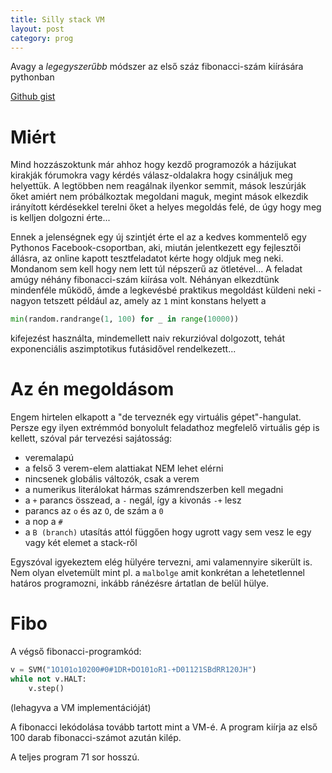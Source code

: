 ```yaml
---
title: Silly stack VM
layout: post
category: prog
---
```


Avagy a *legegyszerűbb* módszer az első száz fibonacci-szám kiírására pythonban

[Github gist](https://gist.github.com/Sasszem/1f7b1b1fc342d0deffd7d151c21fd1c5)

# Miért

Mind hozzászoktunk már ahhoz hogy kezdő programozók a házijukat kirakják fórumokra vagy kérdés válasz-oldalakra hogy csináljuk meg helyettük. A legtöbben nem reagálnak ilyenkor semmit, mások leszúrják őket amiért nem próbálkoztak megoldani maguk, megint mások elkezdik irányított kérdésekkel terelni őket a helyes megoldás felé, de úgy hogy meg is kelljen dolgozni érte...

Ennek a jelenségnek egy új szintjét érte el az a kedves kommentelő egy Pythonos Facebook-csoportban, aki, miután jelentkezett egy fejlesztői állásra, az online kapott tesztfeladatot kérte hogy oldjuk meg neki. Mondanom sem kell hogy nem lett túl népszerű az ötletével... A feladat amúgy néhány fibonacci-szám kiírása volt. Néhányan elkezdtünk mindenféle működő, ámde a legkevésbé praktikus megoldást küldeni neki - nagyon tetszett például az, amely az `1` mint konstans helyett a

```python
min(random.randrange(1, 100) for _ in range(10000))
```

kifejezést használta, mindemellett naiv rekurzióval dolgozott, tehát exponenciális aszimptotikus futásidővel rendelkezett...

# Az én megoldásom

Engem hirtelen elkapott a "de terveznék egy virtuális gépet"-hangulat. Persze egy ilyen extrémmód bonyolult feladathoz megfelelő virtuális gép is kellett, szóval pár tervezési sajátosság:

- veremalapú
- a felső 3 verem-elem alattiakat NEM lehet elérni
- nincsenek globális változók, csak a verem
- a numerikus literálokat hármas számrendszerben kell megadni
- a `+` parancs összead, a `-` negál, így a kivonás `-+` lesz
- parancs az `o` és az `O`, de szám a `0`
- a nop a `#`
- a `B (branch)` utasítás attól függően hogy ugrott vagy sem vesz le egy vagy két elemet a stack-ről

Egyszóval igyekeztem elég hülyére tervezni, ami valamennyire sikerült is. Nem olyan elvetemült mint pl. a `malbolge` amit konkrétan a lehetetlennel határos programozni, inkább ránézésre ártatlan de belül hülye.

# Fibo

A végső fibonacci-programkód:

```python
v = SVM("1O101o10200#0#1DR+DO101oR1-+D01121SBdRR120JH")
while not v.HALT:
    v.step()
```

(lehagyva a VM implementációját)

A fibonacci lekódolása tovább tartott mint a VM-é. A program kiírja az első 100 darab fibonacci-számot azután kilép.

A teljes program 71 sor hosszú.